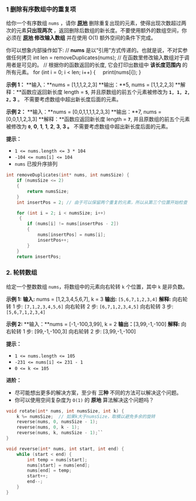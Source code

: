 ### 1 删除有序数组中的重复项
给你一个有序数组 `nums` ，请你 **[原地](http://baike.baidu.com/item/%E5%8E%9F%E5%9C%B0%E7%AE%97%E6%B3%95)** 删除重复出现的元素，使得出现次数超过两次的元素**只出现两次** ，返回删除后数组的新长度。不要使用额外的数组空间，你必须在 **[原地](https://baike.baidu.com/item/%E5%8E%9F%E5%9C%B0%E7%AE%97%E6%B3%95) 修改输入数组** 并在使用 O(1) 额外空间的条件下完成。

你可以想象内部操作如下:
// **nums** 是以“引用”方式传递的。也就是说，不对实参做任何拷贝
int len = removeDuplicates(nums);
// 在函数里修改输入数组对于调用者是可见的。
// 根据你的函数返回的长度, 它会打印出数组中 **该长度范围内** 的所有元素。
for (int i = 0; i < len; i++) {
    print(nums[i]);
}

**示例 1：**
**输入：**nums = [1,1,1,2,2,3]
**输出：**5, nums = [1,1,2,2,3]
**解释：**函数应返回新长度 length = **`5`**, 并且原数组的前五个元素被修改为 **`1, 1, 2, 2,`** **3** 。 不需要考虑数组中超出新长度后面的元素。

**示例 2：**
**输入：**nums = [0,0,1,1,1,1,2,3,3]
**输出：**7, nums = [0,0,1,1,2,3,3]
**解释：**函数应返回新长度 length = **`7`**, 并且原数组的前五个元素被修改为 **`0`**, **0**, **1**, **1**, **2**, **3**, **3 。** 不需要考虑数组中超出新长度后面的元素。

**提示：**
- `1 <= nums.length <= 3 * 104`
- `-104 <= nums[i] <= 104`
- `nums` 已按升序排列
```c
int removeDuplicates(int* nums, int numsSize) {
    if (numsSize <= 2)
	{
        return numsSize;
    }
    int insertPos = 2; // 由于可以保留两个重复的元素，所以从第三个位置开始检查

    for (int i = 2; i < numsSize; i++)
     {
        if (nums[i] != nums[insertPos - 2]) 
        {
            nums[insertPos] = nums[i];
            insertPos++;
        }
    }
    return insertPos;
```
### 2. 轮转数组
给定一个整数数组 `nums`，将数组中的元素向右轮转 `k` 个位置，其中 `k` 是非负数。

**示例 1:**
**输入:** nums = [1,2,3,4,5,6,7], k = 3
**输出:** `[5,6,7,1,2,3,4]`
**解释:**
向右轮转 1 步: `[7,1,2,3,4,5,6]`
向右轮转 2 步: `[6,7,1,2,3,4,5]`
向右轮转 3 步: `[5,6,7,1,2,3,4]`

**示例 2:**
**输入：**nums = [-1,-100,3,99], k = 2
**输出：**[3,99,-1,-100]
**解释:** 
向右轮转 1 步: [99,-1,-100,3]
向右轮转 2 步: [3,99,-1,-100]

**提示：**
- `1 <= nums.length <= 105`
- `-231 <= nums[i] <= 231 - 1`
- `0 <= k <= 105`

**进阶：**
- 尽可能想出更多的解决方案，至少有 **三种** 不同的方法可以解决这个问题。
- 你可以使用空间复杂度为 `O(1)` 的 **原地** 算法解决这个问题吗？
```c
void rotate(int* nums, int numsSize, int k) {
    k %= numsSize;  // 如果k大于numsSize，取模以避免多余的旋转
    reverse(nums, 0, numsSize - 1);
    reverse(nums, 0, k - 1);
    reverse(nums, k, numsSize - 1);``
}

void reverse(int* nums, int start, int end) {
    while (start < end) {
        int temp = nums[start];
        nums[start] = nums[end];
        nums[end] = temp;
        start++;
        end--;
    }
}
```